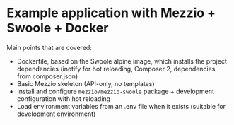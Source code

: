 # Example application with Mezzio + Swoole + Docker

Main points that are covered:
- Dockerfile, based on the Swoole alpine image, which installs the project dependencies (inotify for hot reloading, Composer 2, dependencies from composer.json)
- Basic Mezzio skeleton (API-only, no templates)
- Install and configure `mezzio/mezzio-swoole` package + development configuration with hot reloading
- Load environment variables from an .env file when it exists (suitable for development environment)
